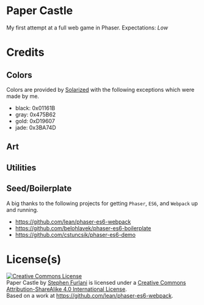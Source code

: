 # Paper Castle
My first attempt at a full web game in Phaser.  Expectations: *Low*

# Credits

## Colors

Colors are provided by [Solarized](https://github.com/altercation/solarized) with the following exceptions which were made by me.
* black:     0x01161B
* gray:      0x475B62
* gold:      0xD19607
* jade:      0x3BA74D

## Art

## Utilities

## Seed/Boilerplate
A big thanks to the following projects for getting `Phaser`, `ES6`, and `Webpack` up and running.
* https://github.com/lean/phaser-es6-webpack
* https://github.com/belohlavek/phaser-es6-boilerplate
* https://github.com/cstuncsik/phaser-es6-demo

# License(s)
<a rel="license" href="http://creativecommons.org/licenses/by-sa/4.0/"><img alt="Creative Commons License" style="border-width:0" src="https://i.creativecommons.org/l/by-sa/4.0/80x15.png" /></a><br /><span xmlns:dct="http://purl.org/dc/terms/" property="dct:title">Paper Castle</span> by <a xmlns:cc="http://creativecommons.org/ns#" href="www.strongfortress.com" property="cc:attributionName" rel="cc:attributionURL">Stephen Furlani</a> is licensed under a <a rel="license" href="http://creativecommons.org/licenses/by-sa/4.0/">Creative Commons Attribution-ShareAlike 4.0 International License</a>.<br />Based on a work at <a xmlns:dct="http://purl.org/dc/terms/" href="https://github.com/lean/phaser-es6-webpack" rel="dct:source">https://github.com/lean/phaser-es6-webpack</a>.

